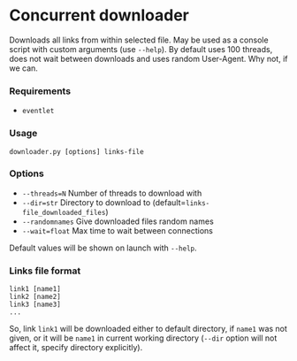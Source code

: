 # Concurrent downloader

Downloads all links from within selected file. May be used as a console script with custom arguments (use `--help`). By default uses 100 threads, does not wait between downloads and uses random User-Agent. Why not, if we can.

### Requirements

* `eventlet`

### Usage

`downloader.py [options] links-file`

### Options

* `--threads=N`  	Number of threads to download with
* `--dir=str`		Directory to download to (default=`links-file_downloaded_files`)
* `--randomnames`	Give downloaded files random names
* `--wait=float`	Max time to wait between connections

Default values will be shown on launch with `--help`.

### Links file format

```
link1 [name1]
link2 [name2]
link3 [name3]
...
```

So, link `link1` will be downloaded either to default directory, if `name1` was not given, or it will be `name1` in current working directory (`--dir` option will not affect it, specify directory explicitly).
